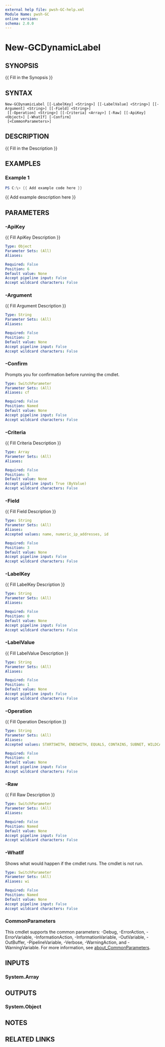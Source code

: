 ```yaml
---
external help file: pwsh-GC-help.xml
Module Name: pwsh-GC
online version:
schema: 2.0.0
---
```


# New-GCDynamicLabel

## SYNOPSIS
{{ Fill in the Synopsis }}

## SYNTAX

```
New-GCDynamicLabel [[-LabelKey] <String>] [[-LabelValue] <String>] [[-Argument] <String>] [[-Field] <String>]
 [[-Operation] <String>] [[-Criteria] <Array>] [-Raw] [[-ApiKey] <Object>] [-WhatIf] [-Confirm]
 [<CommonParameters>]
```

## DESCRIPTION
{{ Fill in the Description }}

## EXAMPLES

### Example 1
```powershell
PS C:\> {{ Add example code here }}
```

{{ Add example description here }}

## PARAMETERS

### -ApiKey
{{ Fill ApiKey Description }}

```yaml
Type: Object
Parameter Sets: (All)
Aliases:

Required: False
Position: 6
Default value: None
Accept pipeline input: False
Accept wildcard characters: False
```

### -Argument
{{ Fill Argument Description }}

```yaml
Type: String
Parameter Sets: (All)
Aliases:

Required: False
Position: 2
Default value: None
Accept pipeline input: False
Accept wildcard characters: False
```

### -Confirm
Prompts you for confirmation before running the cmdlet.

```yaml
Type: SwitchParameter
Parameter Sets: (All)
Aliases: cf

Required: False
Position: Named
Default value: None
Accept pipeline input: False
Accept wildcard characters: False
```

### -Criteria
{{ Fill Criteria Description }}

```yaml
Type: Array
Parameter Sets: (All)
Aliases:

Required: False
Position: 5
Default value: None
Accept pipeline input: True (ByValue)
Accept wildcard characters: False
```

### -Field
{{ Fill Field Description }}

```yaml
Type: String
Parameter Sets: (All)
Aliases:
Accepted values: name, numeric_ip_addresses, id

Required: False
Position: 3
Default value: None
Accept pipeline input: False
Accept wildcard characters: False
```

### -LabelKey
{{ Fill LabelKey Description }}

```yaml
Type: String
Parameter Sets: (All)
Aliases:

Required: False
Position: 0
Default value: None
Accept pipeline input: False
Accept wildcard characters: False
```

### -LabelValue
{{ Fill LabelValue Description }}

```yaml
Type: String
Parameter Sets: (All)
Aliases:

Required: False
Position: 1
Default value: None
Accept pipeline input: False
Accept wildcard characters: False
```

### -Operation
{{ Fill Operation Description }}

```yaml
Type: String
Parameter Sets: (All)
Aliases:
Accepted values: STARTSWITH, ENDSWITH, EQUALS, CONTAINS, SUBNET, WILDCARDS

Required: False
Position: 4
Default value: None
Accept pipeline input: False
Accept wildcard characters: False
```

### -Raw
{{ Fill Raw Description }}

```yaml
Type: SwitchParameter
Parameter Sets: (All)
Aliases:

Required: False
Position: Named
Default value: None
Accept pipeline input: False
Accept wildcard characters: False
```

### -WhatIf
Shows what would happen if the cmdlet runs. The cmdlet is not run.

```yaml
Type: SwitchParameter
Parameter Sets: (All)
Aliases: wi

Required: False
Position: Named
Default value: None
Accept pipeline input: False
Accept wildcard characters: False
```

### CommonParameters
This cmdlet supports the common parameters: -Debug, -ErrorAction, -ErrorVariable, -InformationAction, -InformationVariable, -OutVariable, -OutBuffer, -PipelineVariable, -Verbose, -WarningAction, and -WarningVariable. For more information, see [about_CommonParameters](http://go.microsoft.com/fwlink/?LinkID=113216).

## INPUTS

### System.Array

## OUTPUTS

### System.Object
## NOTES

## RELATED LINKS
